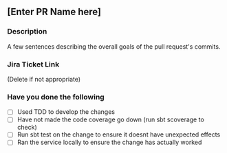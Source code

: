 ## [Enter PR Name here]

### Description
A few sentences describing the overall goals of the pull request's commits.

### Jira Ticket Link
(Delete if not appropriate)

### Have you done the following
<!--- Please indicate that you have completed the following -->
- [ ] Used TDD to develop the changes
- [ ] Have not made the code coverage go down (run sbt scoverage to check)
- [ ] Run sbt test on the change to ensure it doesnt have unexpected effects
- [ ] Ran the service locally to ensure the change has actually worked
